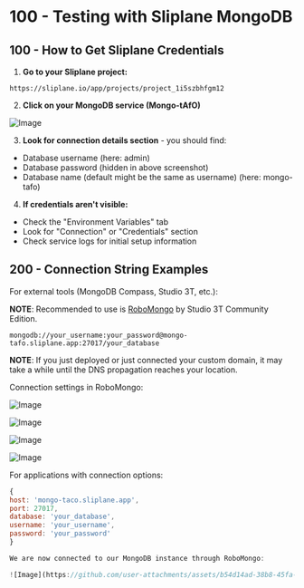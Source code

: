 # 100 - Testing with Sliplane MongoDB

## 100 - How to Get Sliplane Credentials

1. **Go to your Sliplane project:**
 ```
 https://sliplane.io/app/projects/project_1i5szbhfgm12
 ```

2. **Click on your MongoDB service (Mongo-tAfO)**

![Image](https://github.com/user-attachments/assets/67a11add-aca2-4448-a145-ad1195c47ff8)

3. **Look for connection details section** - you should find:
 - Database username (here: admin)
 - Database password (hidden in above screenshot)
 - Database name (default might be the same as username) (here: mongo-tafo)

4. **If credentials aren't visible:**
 - Check the "Environment Variables" tab
 - Look for "Connection" or "Credentials" section
 - Check service logs for initial setup information

## 200 - Connection String Examples

For external tools (MongoDB Compass, Studio 3T, etc.):

**NOTE**: Recommended to use is [RoboMongo](https://robomongo.org/) by Studio 3T Community Edition.

```
mongodb://your_username:your_password@mongo-tafo.sliplane.app:27017/your_database
```

**NOTE**: If you just deployed or just connected your custom domain, it may take a while until the DNS propagation reaches your location.

Connection settings in RoboMongo:

![Image](https://github.com/user-attachments/assets/b8f6078f-9e31-46ce-9e39-ea83561126c8)

![Image](https://github.com/user-attachments/assets/99c28af0-9ab4-4f07-81ec-e2f671714574)

![Image](https://github.com/user-attachments/assets/01a2e402-fee7-4be4-803f-78d9f01a6385)

![Image](https://github.com/user-attachments/assets/49dcfc66-5850-4c19-9d50-3eee5ee56d2b)

For applications with connection options:
```javascript
{
host: 'mongo-taco.sliplane.app',
port: 27017,
database: 'your_database',
username: 'your_username',
password: 'your_password'
}

We are now connected to our MongoDB instance through RoboMongo:

![Image](https://github.com/user-attachments/assets/b54d14ad-38b8-45fa-8622-33a4ae4bc845)

